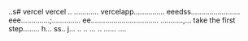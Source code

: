 ..s# vercel
vercel
..
............
vercelapp...............
eeedss........................
eee..............;..............
 ee.................................
...........,...
 take the first step........
h...
ss..
j...
..
..
...
..
......
....
